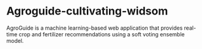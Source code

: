 # Agroguide-cultivating-widsom
AgroGuide is a machine learning-based web application that provides real-time crop and fertilizer recommendations using a soft voting ensemble model.
